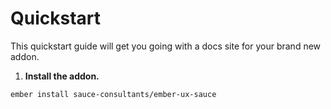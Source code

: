 # Quickstart

This quickstart guide will get you going with a docs site for your brand new addon.

1. **Install the addon.**

  ```
  ember install sauce-consultants/ember-ux-sauce
  ```
